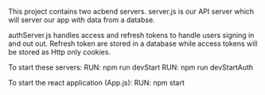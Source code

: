 This project contains two acbend servers.
server.js is our API server which will server our app with data
from a databse.

authServer.js handles access and refresh tokens to handle
users signing in and out out. Refresh token are stored in a database
while access tokens will be stored as Http only cookies.

To start these servers:
RUN: npm run devStart
RUN: npm run devStartAuth

To start the react application (App.js):
RUN: npm start
